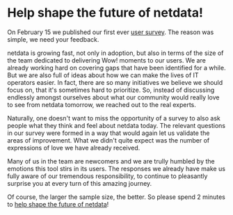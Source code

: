 # Help shape the future of netdata!

On February 15 we published our first ever [user survey](https://docs.google.com/forms/d/1lXKZd8YOKJxF1clQHkv8N1tx2rF4PqPjhRwLYDceA3g/edit). 
The reason was simple, we need your feedback. 

netdata is growing fast, not only in adoption, but also in terms of the size of the team dedicated 
to delivering Wow! moments to our users. We are already working hard on covering gaps that have been identified for a while. 
But we are also full of ideas about how we can make the lives of IT operators easier. In fact, there are so many initiatives 
we believe we should focus on, that it's sometimes hard to prioritize. So, instead of discussing endlessly amongst ourselves 
about what our community would really love to see from netdata tomorrow, we reached out to the real experts.

Naturally, one doesn't want to miss the opportunity of a survey to also ask people what they think and feel about netdata today. 
The relevant questions in our survey were formed in a way that would again let us validate the areas of improvement. 
What we didn't quite expect was the number of expressions of love we have already received. 

Many of us in the team are newcomers and we are trully humbled by the emotions this tool stirs in its users. 
The responses we already have make us fully aware of our tremendous responsibility, to continue to pleasantly surprise 
you at every turn of this amazing journey.

Of course, the larger the sample size, the better. So please spend 2 minutes to [help shape the future of netdata](https://docs.google.com/forms/d/1lXKZd8YOKJxF1clQHkv8N1tx2rF4PqPjhRwLYDceA3g/edit)!
